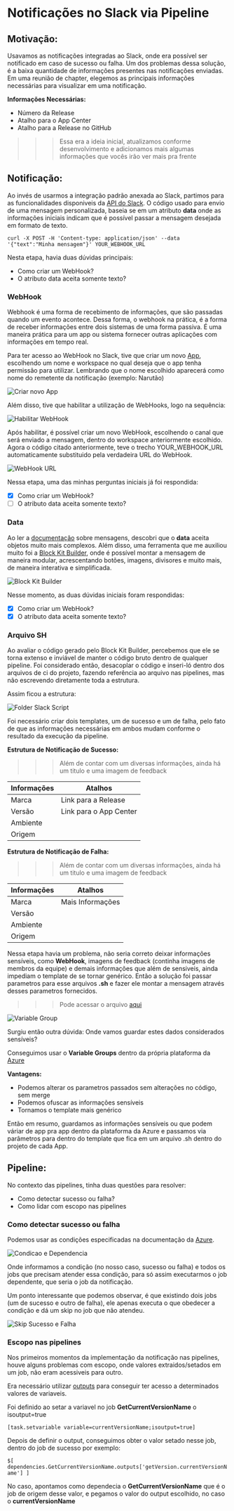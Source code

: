 # Notificações no Slack via Pipeline

## Motivação:
Usavamos as notificações integradas ao Slack, onde era possível ser notificado em caso de sucesso ou falha. Um dos problemas dessa solução, é a baixa quantidade de informações presentes nas notificações enviadas. Em uma reunião de chapter, elegemos as principais informações necessárias para visualizar em uma notificação.

<b> Informações Necessárias: </b>

* Número da Release
* Atalho para o App Center
* Atalho para a Release no GitHub

>>> Essa era a ideia inicial, atualizamos conforme desenvolvimento e adicionamos mais algumas informações que vocês irão ver mais pra frente
## Notificação:

Ao invés de usarmos a integração padrão anexada ao Slack, partimos para as funcionalidades disponiveis da [API do Slack](https://api.slack.com/web).
O código usado para envio de uma mensagem personalizada, baseia se em um atributo <b>data</b> onde as informações iniciais indicam que é possível passar a mensagem desejada em formato de texto.

```curl -X POST -H 'Content-type: application/json' --data '{"text":"Minha mensagem"}' YOUR_WEBHOOK_URL```

Nesta etapa, havia duas dúvidas principais:
* Como criar um WebHook?
* O atributo data aceita somente texto?

### WebHook

Webhook é uma forma de recebimento de informações, que são passadas quando um evento acontece. Dessa forma, o webhook na prática, é a forma de receber informações entre dois sistemas de uma forma passiva. É uma maneira prática para um app ou sistema fornecer outras aplicações com informações em tempo real.

Para ter acesso ao WebHook no Slack, tive que criar um novo [App](https://api.slack.com/apps?new_app=1), escolhendo um nome e workspace no qual deseja que o app tenha permissão para utilizar. Lembrando que o nome escolhido aparecerá como nome do remetente da notificação (exemplo: Narutão)

![Criar novo App](https://github.com/cristiantariga/tech-talk/blob/main/notificacoes-slack-pipeline/images/criar%20app.png?raw=true)

Além disso, tive que habilitar a utilização de WebHooks, logo na sequência:

![Habilitar WebHook](https://github.com/cristiantariga/tech-talk/blob/main/notificacoes-slack-pipeline/images/ativar%20webhook.png?raw=true)

Após habilitar, é possível criar um novo WebHook, escolhendo o canal que será enviado a mensagem, dentro do workspace anteriormente escolhido.
Agora o código citado anteriormente, teve o trecho YOUR_WEBHOOK_URL automaticamente substituido pela verdadeira URL do WebHook.

![WebHook URL](https://github.com/cristiantariga/tech-talk/blob/main/notificacoes-slack-pipeline/images/url%20do%20webhook.png?raw=true)

Nessa etapa, uma das minhas perguntas iniciais já foi respondida:
- [X] Como criar um WebHook?
- [ ] O atributo data aceita somente texto?

### Data
Ao ler a [documentação](https://api.slack.com/messaging/interactivity#getting_started) sobre mensagens, descobri que o <b>data</b> aceita objetos muito mais complexos.
Além disso, uma ferramenta que me auxiliou muito foi a [Block Kit Builder](), onde é possível montar a mensagem de maneira modular, acrescentando botões, imagens, divisores e muito mais, de maneira interativa e simplificada.

![Block Kit Builder](https://github.com/cristiantariga/tech-talk/blob/main/notificacoes-slack-pipeline/images/block%20kit%20builder.png?raw=true)

Nesse momento, as duas dúvidas iniciais foram respondidas:
- [X] Como criar um WebHook?
- [X] O atributo data aceita somente texto?

### Arquivo SH
Ao avaliar o código gerado pelo Block Kit Builder, percebemos que ele se torna extenso e inviável de manter o código bruto dentro de qualquer pipeline. Foi considerado então, desacoplar o código e inseri-ló dentro dos arquivos de ci do projeto, fazendo referência ao arquivo nas pipelines, mas não escrevendo diretamente toda a estrutura.

Assim ficou a estrutura:

![Folder Slack Script](https://user-images.githubusercontent.com/53791328/156242033-58d247e4-78c9-4483-8565-f4c29b159a03.png)

Foi necessário criar dois templates, um de sucesso e um de falha, pelo fato de que as informações necessárias em ambos mudam conforme o resultado da execução da pipeline.

<b>Estrutura de Notificação de Sucesso:</b>

>>> Além de contar com um diversas informações, ainda há um titulo e uma imagem de feedback

|Informações|Atalhos|
|---|---|
|Marca|Link para a Release|
|Versão|Link para o App Center|
|Ambiente||
|Origem||

<b>Estrutura de Notificação de Falha:</b>

>>> Além de contar com um diversas informações, ainda há um titulo e uma imagem de feedback

|Informações|Atalhos|
|---|---|
|Marca|Mais Informações|
|Versão||
|Ambiente||
|Origem||

Nessa etapa havia um problema, não seria correto deixar informações sensíveis, como <b>WebHook</b>, imagens de feedback (continha imagens de membros da equipe) e demais informações que além de sensiveis, ainda impediam o template de se tornar genérico.
Então a solução foi passar parametros para esse arquivos <b>.sh</b> e fazer ele montar a mensagem através desses parametros fornecidos.

>>> Pode acessar o arquivo [aqui](https://github.com/ArezzoCo/arezzoco-white-label-app/blob/develop/scripts/slack/job-success.sh)

![Variable Group](https://user-images.githubusercontent.com/53791328/156276322-4498e770-71a9-400b-8701-57993a6a5920.png)

Surgiu então outra dúvida: Onde vamos guardar estes dados considerados sensíveis?

Conseguimos usar o <b>Variable Groups</b> dentro da própria plataforma da [Azure](https://dev.azure.com/arezzosa/MOBILIDADE/_library?itemType=VariableGroups&view=VariableGroupView&variableGroupId=1&path=arezzo-staging-variables)

<b>Vantagens:</b>
* Podemos alterar os parametros passados sem alterações no código, sem merge
* Podemos ofuscar as informações sensíveis
* Tornamos o template mais genérico

Então em resumo, guardamos as informações sensíveis ou que podem váriar de app pra app dentro da plataforma da Azure e passamos via parâmetros para dentro do template que fica em um arquivo .sh dentro do projeto de cada App.

## Pipeline:

No contexto das pipelines, tinha duas questões para resolver:
* Como detectar sucesso ou falha?
* Como lidar com escopo nas pipelines

### Como detectar sucesso ou falha

Podemos usar as condições especificadas na documentação da [Azure](https://docs.microsoft.com/pt-br/azure/devops/pipelines/process/conditions?view=azure-devops&tabs=yaml).

![Condicao e Dependencia](https://github.com/cristiantariga/tech-talk/blob/main/notificacoes-slack-pipeline/images/condicao%20e%20dependencia.png?raw=true)

Onde informamos a condição (no nosso caso, sucesso ou falha) e todos os jobs que precisam atender essa condição, para só assim executarmos o job dependente, que seria o job da notificação.

Um ponto interessante que podemos observar, é que existindo dois jobs (um de sucesso e outro de falha), ele apenas executa o que obedecer a condição e dá um skip no job que não atendeu.

![Skip Sucesso e Falha](https://user-images.githubusercontent.com/53791328/156281431-bfae3b25-ec16-4bc0-85e5-b46eabb6b697.png)

### Escopo nas pipelines
Nos primeiros momentos da implementação da notificação nas pipelines, houve alguns problemas com escopo, onde valores extraidos/setados em um job, não eram acessiveis para outro.

Era necessário utilizar [outputs](https://docs.microsoft.com/pt-br/azure/devops/pipelines/process/set-variables-scripts?view=azure-devops&tabs=bash) para conseguir ter acesso a determinados valores de variaveis.

Foi definido ao setar a variavel no job <b>GetCurrentVersionName</b> o isoutput=true

```[task.setvariable variable=currentVersionName;isoutput=true]```

Depois de definir o output, conseguimos obter o valor setado nesse job, dentro do job de sucesso por exemplo:

```$[ dependencies.GetCurrentVersionName.outputs['getVersion.currentVersionName'] ]```

No caso, apontamos como dependecia o <b>GetCurrentVersionName</b> que é o job de origem desse valor, e pegamos o valor do output escolhido, no caso o <b>currentVersionName</b>
